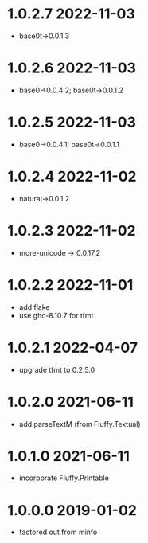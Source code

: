 1.0.2.7 2022-11-03
==================
- base0t->0.0.1.3

1.0.2.6 2022-11-03
==================
- base0->0.0.4.2; base0t->0.0.1.2

1.0.2.5 2022-11-03
==================
- base0->0.0.4.1; base0t->0.0.1.1

1.0.2.4 2022-11-02
==================
- natural->0.0.1.2

1.0.2.3 2022-11-02
==================
- more-unicode -> 0.0.17.2

1.0.2.2 2022-11-01
==================
- add flake
- use ghc-8.10.7 for tfmt

1.0.2.1 2022-04-07
==================
- upgrade tfmt to 0.2.5.0

1.0.2.0 2021-06-11
==================
- add parseTextM (from Fluffy.Textual)

1.0.1.0 2021-06-11
==================
- incorporate Fluffy.Printable

1.0.0.0 2019-01-02
==================
- factored out from minfo
